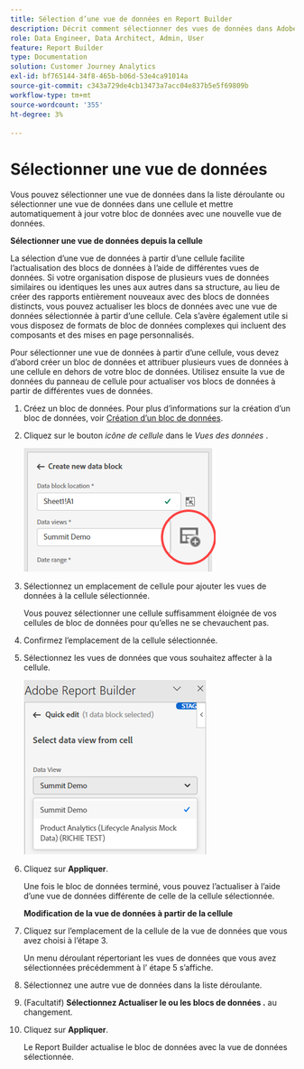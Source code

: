 ```yaml
---
title: Sélection d’une vue de données en Report Builder
description: Décrit comment sélectionner des vues de données dans Adobe Report Builder
role: Data Engineer, Data Architect, Admin, User
feature: Report Builder
type: Documentation
solution: Customer Journey Analytics
exl-id: bf765144-34f8-465b-b06d-53e4ca91014a
source-git-commit: c343a729de4cb13473a7acc04e837b5e5f69809b
workflow-type: tm+mt
source-wordcount: '355'
ht-degree: 3%

---
```


# Sélectionner une vue de données

Vous pouvez sélectionner une vue de données dans la liste déroulante ou sélectionner une vue de données dans une cellule et mettre automatiquement à jour votre bloc de données avec une nouvelle vue de données.

**Sélectionner une vue de données depuis la cellule**

La sélection d’une vue de données à partir d’une cellule facilite l’actualisation des blocs de données à l’aide de différentes vues de données. Si votre organisation dispose de plusieurs vues de données similaires ou identiques les unes aux autres dans sa structure, au lieu de créer des rapports entièrement nouveaux avec des blocs de données distincts, vous pouvez actualiser les blocs de données avec une vue de données sélectionnée à partir d’une cellule. Cela s’avère également utile si vous disposez de formats de bloc de données complexes qui incluent des composants et des mises en page personnalisés.

Pour sélectionner une vue de données à partir d’une cellule, vous devez d’abord créer un bloc de données et attribuer plusieurs vues de données à une cellule en dehors de votre bloc de données. Utilisez ensuite la vue de données du panneau de cellule pour actualiser vos blocs de données à partir de différentes vues de données.

1. Créez un bloc de données.
Pour plus d’informations sur la création d’un bloc de données, voir [Création d’un bloc de données](/help/report-builder/create-a-data-block.md).

1. Cliquez sur le bouton *icône de cellule* dans le *Vues des données* .

   ![Créez une nouvelle fenêtre de bloc de données avec l’icône de cellule mise en surbrillance.](/help/report-builder/assets/cell-icon.png)

1. Sélectionnez un emplacement de cellule pour ajouter les vues de données à la cellule sélectionnée.

   Vous pouvez sélectionner une cellule suffisamment éloignée de vos cellules de bloc de données pour qu’elles ne se chevauchent pas.

1. Confirmez l’emplacement de la cellule sélectionnée.

1. Sélectionnez les vues de données que vous souhaitez affecter à la cellule.

   ![Report Builder : volet d’édition rapide affichant les vues Sélectionner les données.](/help/report-builder/assets/select-data-view.png)

1. Cliquez sur **Appliquer**.

   Une fois le bloc de données terminé, vous pouvez l’actualiser à l’aide d’une vue de données différente de celle de la cellule sélectionnée.

   **Modification de la vue de données à partir de la cellule**

1. Cliquez sur l’emplacement de la cellule de la vue de données que vous avez choisi à l’étape 3.

   Un menu déroulant répertoriant les vues de données que vous avez sélectionnées précédemment à l’ étape 5 s’affiche.

1. Sélectionnez une autre vue de données dans la liste déroulante.

1. (Facultatif) **Sélectionnez Actualiser le ou les blocs de données .** au changement.

1. Cliquez sur **Appliquer**.

   Le Report Builder actualise le bloc de données avec la vue de données sélectionnée.
